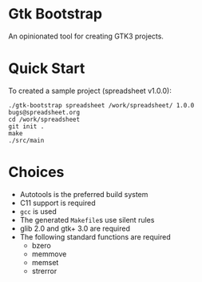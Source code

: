 # Gtk Bootstrap

An opinionated tool for creating GTK3 projects.

# Quick Start

To created a sample project (spreadsheet v1.0.0):

    ./gtk-bootstrap spreadsheet /work/spreadsheet/ 1.0.0 bugs@spreadsheet.org
    cd /work/spreadsheet
    git init .
    make
    ./src/main

# Choices

* Autotools is the preferred build system
* C11 support is required
* `gcc` is used
* The generated `Makefile`s use silent rules
* glib 2.0 and gtk+ 3.0 are required
* The following standard functions are required
  * bzero
  * memmove
  * memset
  * strerror
